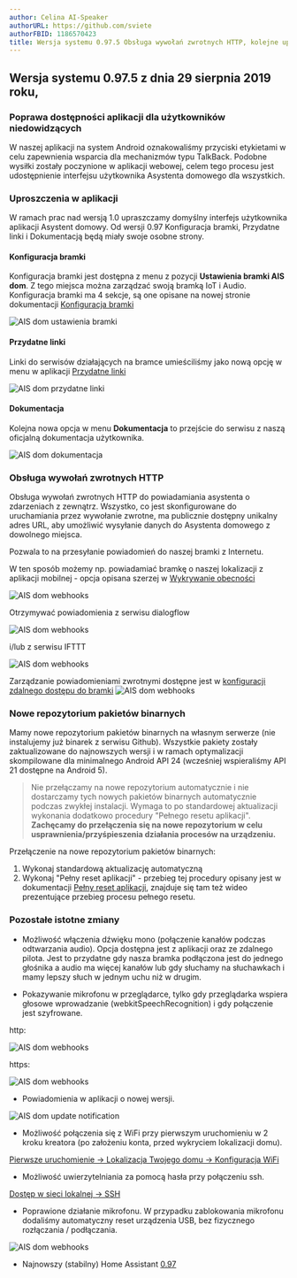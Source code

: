 ```yaml
---
author: Celina AI-Speaker
authorURL: https://github.com/sviete
authorFBID: 1186570423
title: Wersja systemu 0.97.5 Obsługa wywołań zwrotnych HTTP, kolejne uproszczenia w aplikacji
---
```


## Wersja systemu 0.97.5 z dnia 29 sierpnia 2019 roku,

### Poprawa dostępności aplikacji dla użytkowników niedowidzących

W naszej aplikacji na system Android oznakowaliśmy przyciski etykietami w celu zapewnienia wsparcia dla mechanizmów typu TalkBack.
Podobne wysiłki zostały poczynione w aplikacji webowej, celem tego procesu jest udostępnienie interfejsu użytkownika Asystenta domowego dla wszystkich.

<!--truncate-->

### Uproszczenia w aplikacji

W ramach prac nad wersją 1.0 upraszczamy domyślny interfejs użytkownika aplikacji Asystent domowy.
Od wersji 0.97 Konfiguracja bramki, Przydatne linki i Dokumentacją będą miały swoje osobne strony.

#### Konfiguracja bramki

Konfiguracja bramki jest dostępna z menu z pozycji **Ustawienia bramki AIS dom**. Z tego miejsca można zarządzać swoją bramką IoT i Audio.
Konfiguracja bramki ma 4 sekcje, są one opisane na nowej stronie dokumentacji [Konfiguracja bramki](/docs/en/ais_bramka_configuration)

![AIS dom ustawienia bramki](/img/en/frontend/ais_dom_gate_settings_voice.png)


#### Przydatne linki

Linki do serwisów działających na bramce umieściliśmy jako nową opcję w menu w aplikacji [Przydatne linki](/docs/en/ais_bramka_services)

![AIS dom przydatne linki](/img/en/frontend/ais_dom_links.png)


#### Dokumentacja

Kolejna nowa opcja w menu **Dokumentacja** to przejście do serwisu z naszą oficjalną dokumentacja użytkownika.

![AIS dom dokumentacja](/img/en/frontend/ais_dom_docs.png)



### Obsługa wywołań zwrotnych HTTP

Obsługa wywołań zwrotnych HTTP do powiadamiania asystenta o zdarzeniach z zewnątrz.
Wszystko, co jest skonfigurowane do uruchamiania przez wywołanie zwrotne, ma publicznie dostępny unikalny adres URL, aby umożliwić wysyłanie danych do Asystenta domowego z dowolnego miejsca.

Pozwala to na przesyłanie powiadomień do naszej bramki z Internetu.

W ten sposób możemy np. powiadamiać bramkę o naszej lokalizacji z aplikacji mobilnej - opcja opisana szerzej w [Wykrywanie obecności](/docs/en/ais_bramka_presence_detection.html)

![AIS dom webhooks](/img/en/frontend/integration_owntracks.png)

Otrzymywać powiadomienia z serwisu dialogflow

![AIS dom webhooks](/img/en/frontend/integration_dialogflow.png)

i/lub z serwisu IFTTT

![AIS dom webhooks](/img/en/frontend/integration_ifttt.png)

Zarządzanie powiadomieniami zwrotnymi dostępne jest w [konfiguracji zdalnego dostępu do bramki](/docs/en/ais_bramka_configuration.html#konfiguracja-zdalnego-dostępu-do-bramki)
![AIS dom webhooks](/img/en/frontend/ais_dom_webhooks.png)

### Nowe repozytorium pakietów binarnych

Mamy nowe repozytorium pakietów binarnych na własnym serwerze (nie instalujemy już binarek z serwisu Github). Wszystkie pakiety zostały zaktualizowane do najnowszych wersji i w ramach optymalizacji skompilowane dla minimalnego Android API 24 (wcześniej wspieraliśmy API 21 dostępne na Android 5).

> Nie przełączamy na nowe repozytorium automatycznie i nie dostarczamy tych nowych pakietów binarnych automatycznie podczas zwykłej instalacji. Wymaga to po standardowej aktualizacji wykonania dodatkowo procedury "Pełnego resetu aplikacji". **Zachęcamy do przełączenia się na nowe repozytorium w celu usprawnienia/przyśpieszenia działania procesów na urządzeniu.**

Przełączenie na nowe repozytorium pakietów binarnych:
1. Wykonaj standardową aktualizację automatyczną
2. Wykonaj "Pełny reset aplikacji" - przebieg tej procedury opisany jest w dokumentacji [Pełny reset aplikacji](/docs/en/ais_bramka_reset_ais_step_by_step.html), znajduje się tam też wideo prezentujące przebieg procesu pełnego resetu.


### Pozostałe istotne zmiany

- Możliwość włączenia dźwięku mono (połączenie kanałów podczas odtwarzania audio).
Opcja dostępna jest z aplikacji oraz ze zdalnego pilota. Jest to przydatne gdy nasza bramka podłączona jest do jednego głośnika a audio ma więcej kanałów lub gdy słuchamy na słuchawkach i mamy lepszy słuch w jednym uchu niż w drugim.

- Pokazywanie mikrofonu w przeglądarce, tylko gdy przeglądarka wspiera głosowe wprowadzanie (webkitSpeechRecognition) i gdy połączenie jest szyfrowane.

http:

![AIS dom webhooks](/img/en/blog/no_mic_http.png)

https:

![AIS dom webhooks](/img/en/blog/yes_mic_https.png)

- Powiadomienia w aplikacji o nowej wersji.

![AIS dom update notification](/img/en/blog/update_notification.png)

- Możliwość połączenia się z WiFi przy pierwszym uruchomieniu w 2 kroku kreatora (po założeniu konta, przed wykryciem lokalizacji domu).

[Pierwsze uruchomienie -> Lokalizacja Twojego domu -> Konfiguracja WiFi](/docs/en/ais_bramka_first_run.html#lokalizacja-twojego-domu)

- Możliwość uwierzytelniania za pomocą hasła przy połączeniu ssh.

[Dostęp w sieci lokalnej -> SSH](/docs/en/next/ais_bramka_remote_ssh.html#autentykacja-za-pomocą-hasła)

- Poprawione działanie mikrofonu. W przypadku zablokowania mikrofonu dodaliśmy automatyczny reset urządzenia USB, bez fizycznego rozłączania / podłączania.

![AIS dom webhooks](/img/en/blog/repo_update.png)

- Najnowszy (stabilny) Home Assistant <a href="https://www.home-assistant.io/blog/2019/08/07/release-97/" target="_blank">0.97</a>
